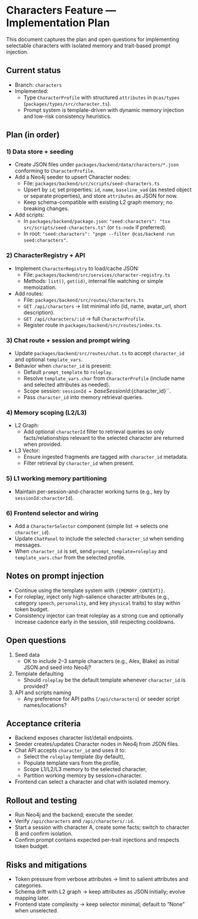 # Characters Feature — Implementation Plan

This document captures the plan and open questions for implementing selectable characters with isolated memory and trait-based prompt injection.

## Current status
- Branch: `characters`
- Implemented:
  - Type `CharacterProfile` with structured `attributes` in `@cas/types` (`packages/types/src/character.ts`).
  - Prompt system is template-driven with dynamic memory injection and low-risk consistency heuristics.

## Plan (in order)

### 1) Data store + seeding
- Create JSON files under `packages/backend/data/characters/*.json` conforming to `CharacterProfile`.
- Add a Neo4j seeder to upsert Character nodes:
  - File: `packages/backend/src/scripts/seed-characters.ts`
  - Upsert by `id`; set properties: `id`, `name`, `baseline_vad` (as nested object or separate properties), and store `attributes` as JSON for now.
  - Keep schema-compatible with existing L2 graph memory; no breaking changes.
- Add scripts:
  - In `packages/backend/package.json`: `"seed:characters": "tsx src/scripts/seed-characters.ts"` (or `ts-node` if preferred).
  - In root: `"seed:characters": "pnpm --filter @cas/backend run seed:characters"`.

### 2) CharacterRegistry + API
- Implement `CharacterRegistry` to load/cache JSON:
  - File: `packages/backend/src/services/character-registry.ts`
  - Methods: `list()`, `get(id)`, internal file watching or simple memoization.
- Add routes:
  - File: `packages/backend/src/routes/characters.ts`
  - `GET /api/characters` → list minimal info (id, name, avatar_url, short description).
  - `GET /api/characters/:id` → full `CharacterProfile`.
  - Register route in `packages/backend/src/routes/index.ts`.

### 3) Chat route + session and prompt wiring
- Update `packages/backend/src/routes/chat.ts` to accept `character_id` and optional `template_vars`.
- Behavior when `character_id` is present:
  - Default `prompt_template` to `roleplay`.
  - Resolve `template_vars.char` from `CharacterProfile` (include name and selected attributes as needed).
  - Scope session: `sessionId = `${baseSessionId}:${character_id}``.
  - Pass `character_id` into memory retrieval queries.

### 4) Memory scoping (L2/L3)
- L2 Graph:
  - Add optional `characterId` filter to retrieval queries so only facts/relationships relevant to the selected character are returned when provided.
- L3 Vector:
  - Ensure ingested fragments are tagged with `character_id` metadata.
  - Filter retrieval by `character_id` when present.

### 5) L1 working memory partitioning
- Maintain per-session-and-character working turns (e.g., key by `sessionId:characterId`).

### 6) Frontend selector and wiring
- Add a `CharacterSelector` component (simple list → selects one `character_id`).
- Update `ChatPanel` to include the selected `character_id` when sending messages.
- When `character_id` is set, send `prompt_template=roleplay` and `template_vars.char` from the selected profile.

## Notes on prompt injection
- Continue using the template system with `{{MEMORY_CONTEXT}}`.
- For roleplay, inject only high-salience character attributes (e.g., category `speech`, `personality`, and key `physical` traits) to stay within token budget.
- Consistency injector can treat roleplay as a strong cue and optionally increase cadence early in the session, still respecting cooldowns.

## Open questions
1) Seed data
   - OK to include 2–3 sample characters (e.g., Alex, Blake) as initial JSON and seed into Neo4j?
2) Template defaulting
   - Should `roleplay` be the default template whenever `character_id` is provided?
3) API and scripts naming
   - Any preference for API paths (`/api/characters`) or seeder script names/locations?

## Acceptance criteria
- Backend exposes character list/detail endpoints.
- Seeder creates/updates Character nodes in Neo4j from JSON files.
- Chat API accepts `character_id` and uses it to:
  - Select the `roleplay` template (by default),
  - Populate template vars from the profile,
  - Scope L1/L2/L3 memory to the selected character,
  - Partition working memory by session+character.
- Frontend can select a character and chat with isolated memory.

## Rollout and testing
- Run Neo4j and the backend; execute the seeder.
- Verify `/api/characters` and `/api/characters/:id`.
- Start a session with character A, create some facts; switch to character B and confirm isolation.
- Confirm prompt contains expected per-trait injections and respects token budget.

## Risks and mitigations
- Token pressure from verbose attributes → limit to salient attributes and categories.
- Schema drift with L2 graph → keep attributes as JSON initially; evolve mapping later.
- Frontend state complexity → keep selector minimal; default to “None” when unselected.
